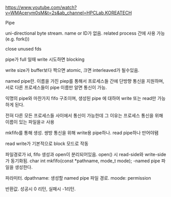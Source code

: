
https://www.youtube.com/watch?v=WMAcerym0sM&t=2s&ab_channel=HPCLab.KOREATECH


Pipe

uni-directional byte stream. name or ID가 없음. related process 간에 사용 가능(e.g. fork())


close unused fds

pipe가 full 일때 write 시도하면 blocking

write size가 buffer보다 짝으면 atomic, 크면 interleaved가 될수있음.




named pipe란. 이름을 가진 piep를 통해서 프로세스들 간에 단방향 통신을 지원하며, 서로 다른 프로세스들이 pipe 이름만 알면 통신이 가능.

익명의 pipe와 마찬가지 fifo 구조이며, 생성된 pipe 에 대하여 write 또는 read만 가능하게 된다.

전혀 다른 모든 프로세스들 사이에서 통신이 가능한데 그 이유는 프로세스 통신을 위해 이름이 있는 파일을ㄹ 사용

mkfifo를 통해 생성. 쌍방 통신을 위해 write용 pipe하나. read pipe하나 만어야됌

read write가 기본적으로 block 모드로 작동

파일경로가 id, fifo 생성과 open이 분리되어있음. open() 시 read-side와 write-side가 동기화됨.
 char int mkfifo(const *pathname, mode_t mode);
 -named pipe 파일을 생성한다.
 
 파라미터. 
 dpathname: 생성할 named pipe 파일 경로.
 moode: permission
 
 반환값. 성공시 0 리턴, 실패시 -1리턴.
